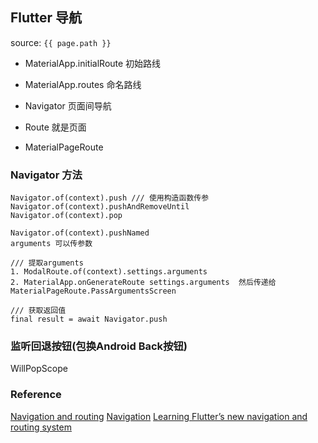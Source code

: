 ## Flutter 导航
source: `{{ page.path }}`

* MaterialApp.initialRoute 初始路线
* MaterialApp.routes 命名路线

* Navigator 页面间导航
* Route 就是页面
* MaterialPageRoute

### Navigator 方法

    Navigator.of(context).push /// 使用构造函数传参
    Navigator.of(context).pushAndRemoveUntil
    Navigator.of(context).pop

    Navigator.of(context).pushNamed
    arguments 可以传参数

    /// 提取arguments
    1. ModalRoute.of(context).settings.arguments
    2. MaterialApp.onGenerateRoute settings.arguments  然后传递给MaterialPageRoute.PassArgumentsScreen

    /// 获取返回值
    final result = await Navigator.push


### 监听回退按钮(包换Android Back按钮)

WillPopScope


### Reference
[Navigation and routing](https://flutter.dev/docs/development/ui/navigation)
[Navigation](https://flutter.dev/docs/cookbook/navigation)
[Learning Flutter’s new navigation and routing system](https://medium.com/flutter/learning-flutters-new-navigation-and-routing-system-7c9068155ade)
